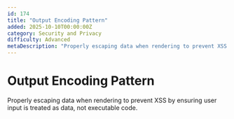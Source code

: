 ```yaml
---
id: 174
title: "Output Encoding Pattern"
added: 2025-10-10T00:00:00Z
category: Security and Privacy
difficulty: Advanced
metaDescription: "Properly escaping data when rendering to prevent XSS by ensuring user input is treated as data, not executable code."
---
```


# Output Encoding Pattern

Properly escaping data when rendering to prevent XSS by ensuring user input is treated as data, not executable code.
